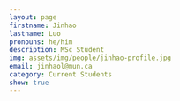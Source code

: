 ```yaml
---
layout: page
firstname: Jinhao
lastname: Luo
pronouns: he/him
description: MSc Student
img: assets/img/people/jinhao-profile.jpg
email: jinhaol@mun.ca
category: Current Students
show: true
---
```

